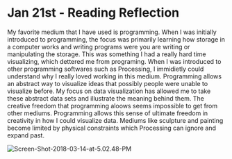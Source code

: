 # Jan 21st - Reading Reflection

My favorite medium that I have used is programming. When I was initially introduced to programming, the focus was primarily learning how storage in a computer works and writing programs were you are writing or manipulating the storage. This was something I had a really hard time visualizing, which dettered me from programing. When I was introduced to other programming softwares such as Processing, I immidietly could understand why I really loved working in this medium. Programming allows an abstract way to visualize ideas that possibly people were unable to visualize before. My focus on data visualization has allowed me to take these abstract data sets and illustrate the meaning behind them. The creative freedom that programming aloows seems impossible to get from other mediums. Programming allows this sense of ultimate freedom in creativity in how I could visualize data. Mediums like sculpture and painting become limited by physical constraints which Processing can ignore and expand past. 

![Screen-Shot-2018-03-14-at-5.02.48-PM](https://freight.cargo.site/w/2000/q/67/i/74b5ea40f7a129d885f448d3150708f1275d64f0871359e2ce4b8e537ad40680/Screen-Shot-2018-03-14-at-5.02.48-PM.png)

